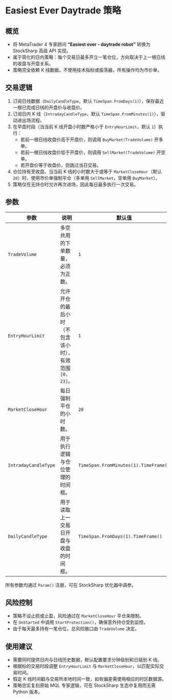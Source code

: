 # Easiest Ever Daytrade 策略

## 概览
- 将 MetaTrader 4 专家顾问 **“Easiest ever - daytrade robot”** 转换为 StockSharp 高级 API 实现。
- 属于简化的日内策略：每个交易日最多开立一笔仓位，方向取决于上一根日线的收盘与开盘关系。
- 策略完全依赖 K 线数据，不使用技术指标或振荡器，所有操作均为市价单。

## 交易逻辑
1. 订阅日线数据（`DailyCandleType`，默认 `TimeSpan.FromDays(1)`），保存最近一根已完成日线的开盘价与收盘价。
2. 订阅日内 K 线（`IntradayCandleType`，默认 `TimeSpan.FromMinutes(1)`），驱动进出场流程。
3. 在早盘时段（当当前 K 线开盘小时数严格小于 `EntryHourLimit`，默认 `1`）执行：
   - 若前一根日线收盘价高于开盘价，则调用 `BuyMarket(TradeVolume)` 开多单。
   - 若前一根日线收盘价低于开盘价，则调用 `SellMarket(TradeVolume)` 开空单。
   - 若开盘价等于收盘价，则跳过当日交易。
4. 仓位持有至收盘。当当前 K 线的小时数大于或等于 `MarketCloseHour`（默认 `20`）时，使用市价单强制平仓（多单用 `SellMarket`，空单用 `BuyMarket`）。
5. 策略仅在无持仓时允许再次进场，因此每日最多执行一次交易。

## 参数
| 参数 | 说明 | 默认值 |
|------|------|--------|
| `TradeVolume` | 多空共用的下单数量，必须为正数。 | `1` |
| `EntryHourLimit` | 允许开仓的最后小时（不包含该小时），有效范围 `[0, 23]`。 | `1` |
| `MarketCloseHour` | 每日强制平仓的小时数。 | `20` |
| `IntradayCandleType` | 用于执行逻辑与仓位管理的时间框。 | `TimeSpan.FromMinutes(1).TimeFrame()` |
| `DailyCandleType` | 用于读取上一交易日开盘与收盘的时间框。 | `TimeSpan.FromDays(1).TimeFrame()` |

所有参数均通过 `Param()` 注册，可在 StockSharp 优化器中调参。

## 风险控制
- 策略不设止损或止盈，风险通过在 `MarketCloseHour` 平仓来限制。
- 在 `OnStarted` 中调用 `StartProtection()`，确保意外持仓受到监控。
- 由于每天最多持有一笔仓位，总风险敞口由 `TradeVolume` 决定。

## 使用建议
- 需要同时提供日内与日线历史数据，默认配置要求分钟级别和日级别 K 线。
- 根据标的交易时段调整 `EntryHourLimit` 与 `MarketCloseHour`，以匹配实际交易时间。
- 假定 K 线时间戳与交易所本地时间一致，如有偏差需使用相应的时区数据源。
- 策略忠实复刻原始 MQL 专家逻辑，可在 StockSharp 生态中复用而无需 Python 版本。
